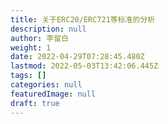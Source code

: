 ```yaml
---
title: 关于ERC20/ERC721等标准的分析
description: null
author: 李留白
weight: 1
date: 2022-04-29T07:28:45.480Z
lastmod: 2022-05-03T13:42:06.445Z
tags: []
categories: null
featuredImage: null
draft: true
---
```

